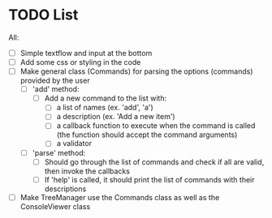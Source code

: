 # TODO List

All:
- [ ] Simple textflow and input at the bottom
- [ ] Add some css or styling in the code
- [ ] Make general class (Commands) for parsing the options (commands) provided by the user
  - [ ] 'add' method:
    - [ ] Add a new command to the list with:
      - [ ] a list of names (ex. 'add', 'a')
      - [ ] a description (ex. 'Add a new item')
      - [ ] a callback function to execute when the command is called (the function should accept the command arguments)
      - [ ] a validator
  - [ ] 'parse' method:
    - [ ] Should go through the list of commands and check if all are valid, then invoke the callbacks
    - [ ] If 'help' is called, it should print the list of commands with their descriptions
- [ ] Make TreeManager use the Commands class as well as the ConsoleViewer class
